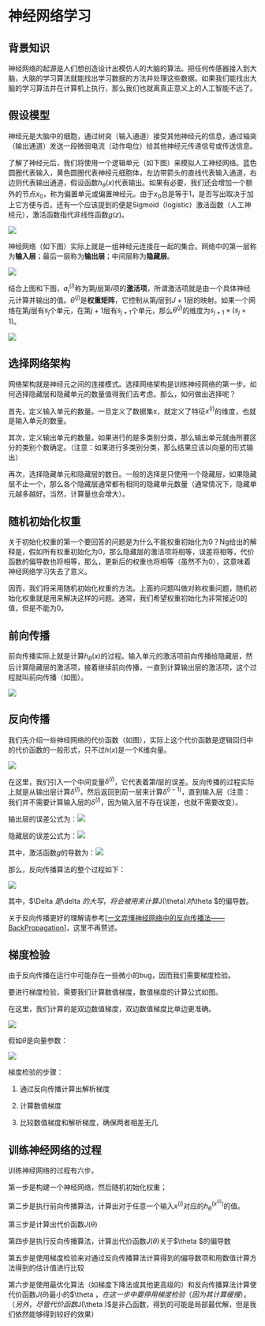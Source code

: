 # 神经网络学习

## 背景知识

神经网络的起源是人们想创造设计出模仿人的大脑的算法。把任何传感器接入到大脑，大脑的学习算法就能找出学习数据的方法并处理这些数据。如果我们能找出大脑的学习算法并在计算机上执行，那么我们也就离真正意义上的人工智能不远了。

## 假设模型

神经元是大脑中的细胞，通过树突（输入通道）接受其他神经元的信息，通过轴突（输出通道）发送一段微弱电流（动作电位）给其他神经元传递信号或传送信息。

了解了神经元后，我们将使用一个逻辑单元（如下图）来模拟人工神经网络。蓝色圆圈代表输入，黄色圆圈代表神经元细胞体，左边带箭头的直线代表输入通道，右边则代表输出通道，假设函数$h_\theta (x)$代表输出。如果有必要，我们还会增加一个额外的节点$x_0$，称为偏置单元或偏置神经元。由于$x_0$总是等于1，是否写出取决于加上它方便与否。还有一个应该提到的便是Sigmoid（logistic）激活函数（人工神经元），激活函数指代非线性函数$g(z)$。

![](http://ww1.sinaimg.cn/large/9cc52ef9gy1fwmyej1onfj209506tt8p.jpg)

神经网络（如下图）实际上就是一组神经元连接在一起的集合。网络中的第一层称为**输入层**；最后一层称为**输出层**；中间层称为**隐藏层**。

![](http://ww1.sinaimg.cn/large/9cc52ef9gy1fwmz1en12lj20e608kdg6.jpg)

结合上图和下图，$a_i^{(i)}$称为第$j$层第$i$项的**激活项**，所谓激活项就是由一个具体神经元计算并输出的值。$\theta ^{(j)}$是**权重矩阵**，它控制从第$j$层到$J+1$层的映射。如果一个网络在第$j$层有$s_j$个单元，在第$j+1$层有$s_{j+1}$个单元，那么$\theta ^{(j)}$的维度为$s_{j+1}×(s_j+1)$。

![](http://ww1.sinaimg.cn/large/9cc52ef9gy1fwmzlo6x89j20cj03rt8x.jpg)

## 选择网络架构

 网络架构就是神经元之间的连接模式。选择网络架构是训练神经网络的第一步。如何选择隐藏层和隐藏单元的数量值得我们去考虑。那么，如何做出选择呢？

首先，定义输入单元的数量。一旦定义了数据集x，就定义了特征$x^{(i)}$的维度，也就是输入单元的数量。

其次，定义输出单元的数量。如果进行的是多类别分类，那么输出单元就由所要区分的类别个数确定。（注意：如果进行多类别分类，那么结果应该以向量的形式输出）

再次，选择隐藏单元和隐藏层的数目。一般的选择是只使用一个隐藏层，如果隐藏层不止一个，那么各个隐藏层通常都有相同的隐藏单元数量（通常情况下，隐藏单元越多越好。当然，计算量也会增大）。

## 随机初始化权重

关于初始化权重的第一个要回答的问题是为什么不能权重初始化为0？Ng给出的解释是，假如所有权重初始化为0，那么隐藏层的激活项将相等，误差将相等，代价函数的偏导数也将相等，那么，更新后的权重也将相等（虽然不为0），这意味着神经网络学习失去了意义。

因而，我们将采用随机初始化权重的方法。上面的问题叫做对称权重问题，随机初始化权重就是用来解决这样的问题。通常，我们希望权重初始化为非常接近0的值，但是不能为0。

## 前向传播

前向传播实际上就是计算$h_\theta (x)​$的过程。输入单元的激活项前向传播给隐藏层，然后计算隐藏层的激活项，接着继续前向传播，一直到计算输出层的激活项，这个过程就叫前向传播（如图）。

![](http://ww1.sinaimg.cn/large/9cc52ef9gy1fwn18ue52bj207m062aa6.jpg)

## 反向传播

我们先介绍一些神经网络的代价函数（如图），实际上这个代价函数是逻辑回归中的代价函数的一般形式，只不过$h(x)$是一个K维向量。

![](http://ww1.sinaimg.cn/large/9cc52ef9gy1fwnra7uma0j20ej04fjri.jpg)

在这里，我们引入一个中间变量$\delta ^{(l)}$，它代表着第$l$层的误差。反向传播的过程实际上就是从输出层计算$\delta ^{(l)}$，然后返回到前一层来计算$\delta ^{(l-1)}$，直到输入层（注意：我们并不需要计算输入层的$\delta ^{(l)}$，因为输入层不存在误差，也就不需要改变）。

输出层的误差公式为：![](http://ww1.sinaimg.cn/large/9cc52ef9gy1fwnnt3696lj202m00u0au.jpg)

隐藏层的误差公式为：![](http://ww1.sinaimg.cn/large/9cc52ef9gy1fwno00kaftj206l00y0rt.jpg)

其中，激活函数$g$的导数为：![](http://ww1.sinaimg.cn/large/9cc52ef9gy1fwno2hi2bpj206200t0ko.jpg)

那么，反向传播算法的整个过程如下：

![](http://ww1.sinaimg.cn/large/9cc52ef9gy1fwnoo74llaj20ek07xwfa.jpg)

其中，$\Delta $是$\delta $的大写，将会被用来计算$J(\theta)$对$\theta $的偏导数。

关于反向传播更好的理解请参考[[一文弄懂神经网络中的反向传播法——BackPropagation](https://www.cnblogs.com/charlotte77/p/5629865.html)]，这里不再赘述。

## 梯度检验

由于反向传播在运行中可能存在一些微小的bug，因而我们需要梯度检验。

要进行梯度检验，需要我们计算数值梯度，数值梯度的计算公式如图。

在这里，我们计算的是双边数值梯度，双边数值梯度比单边更准确。

![](http://ww1.sinaimg.cn/large/9cc52ef9gy1fwo05kiuasj20g807aq3g.jpg)

假如$\theta ​$是向量参数：

![](http://ww1.sinaimg.cn/large/9cc52ef9gy1fwo086ay0bj20fw08gjs1.jpg)

梯度检验的步骤：

1. 通过反向传播计算出解析梯度

2. 计算数值梯度

3. 比较数值梯度和解析梯度，确保两者相差无几


## 训练神经网络的过程

训练神经网络的过程有六步。

第一步是构建一个神经网络，然后随机初始化权重；

第二步是执行前向传播算法，计算出对于任意一个输入$x^{(i)}$对应的$h_{\theta }^{(x^{(i)})}$的值。

第三步是计算出代价函数$J(\theta )$

第四步是执行反向传播算法，计算出代价函数$J(\theta )$关于$\theta $的偏导数

第五步是使用梯度检验来对通过反向传播算法计算得到的偏导数项和用数值计算方法得到的估计值进行比较

第六步是使用最优化算法（如梯度下降法或其他更高级的）和反向传播算法计算使代价函数$J(\theta )$最小的$\theta $，在这一步中要停用梯度检验（因为其计算缓慢）。（另外，尽管代价函数$J(\theta )​$是非凸函数，得到的可能是局部最优解，但是我们依然能够得到较好的效果）

